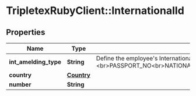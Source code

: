 # TripletexRubyClient::InternationalId

## Properties
Name | Type | Description | Notes
------------ | ------------- | ------------- | -------------
**int_amelding_type** | **String** | Define the employee&#39;s International Identificator.&lt;br&gt;PASSPORT_NO&lt;br&gt;NATIONAL_INSURANCE_NO&lt;br&gt;TAX_IDENTIFICATION_NO&lt;br&gt;VALUE_ADDED_TAX_IDENTIFICATION_NO | [optional] 
**country** | [**Country**](Country.md) |  | [optional] 
**number** | **String** |  | [optional] 


